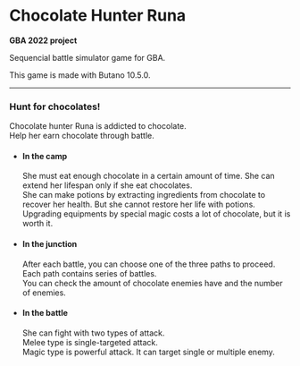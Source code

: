 # Chocolate Hunter Runa

**GBA 2022 project**

Sequencial battle simulator game for GBA.

This game is made with Butano 10.5.0.

-----

### Hunt for chocolates!

Chocolate hunter Runa is addicted to chocolate.\
Help her earn chocolate through battle.

+ #### In the camp

  She must eat enough chocolate in a certain amount of time. She can extend her lifespan only if she eat chocolates.\
  She can make potions by extracting ingredients from chocolate to recover her health. But she cannot restore her life with potions.\
  Upgrading equipments by special magic costs a lot of chocolate, but it is worth it.

+ #### In the junction

  After each battle, you can choose one of the three paths to proceed.\
  Each path contains series of battles.\
  You can check the amount of chocolate enemies have and the number of enemies.

+ #### In the battle

  She can fight with two types of attack.\
  Melee type is single-targeted attack.\
  Magic type is powerful attack. It can target single or multiple enemy.
